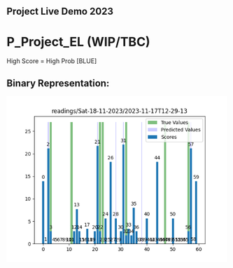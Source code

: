 ## Project Live Demo 2023

# P_Project_EL (WIP/TBC)
High Score = High Prob [BLUE]

## Binary Representation:
![Wave Graph](https://github.com/MindsMend-org/P_Project_EL/blob/main/x_demo_results/2023-11-17T12-29-13.png)
